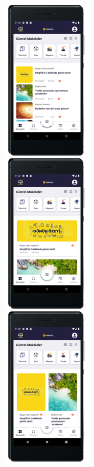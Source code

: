 <img src="https://github.com/betulantep/DergilikRecyclerViewDesign/blob/master/ScreenShots/dergilik_image1.png" width="280"><img src="https://github.com/betulantep/DergilikRecyclerViewDesign/blob/master/ScreenShots/dergilik_image2.png" width="280"><img src="https://github.com/betulantep/DergilikRecyclerViewDesign/blob/master/ScreenShots/dergilik_image3.png" width="280">
